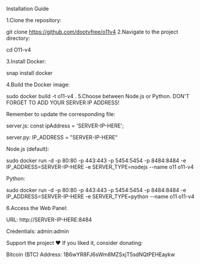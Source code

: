 Installation Guide

1.Clone the repository:

git clone https://github.com/dootvfree/o11v4
2.Navigate to the project directory:

cd O11-v4

3.Install Docker:

snap install docker

4.Build the Docker image:

sudo docker build -t o11-v4 .
5.Choose between Node.js or Python. DON'T FORGET TO ADD YOUR SERVER IP ADDRESS!

Remember to update the corresponding file:

server.js: const ipAddress = 'SERVER-IP-HERE';

server.py: IP_ADDRESS = "SERVER-IP-HERE"

Node.js (default):

  sudo docker run -d -p 80:80 -p 443:443 -p 5454:5454 -p 8484:8484 -e IP_ADDRESS=SERVER-IP-HERE -e SERVER_TYPE=nodejs --name o11 o11-v4
  
Python:

  sudo docker run -d -p 80:80 -p 443:443 -p 5454:5454 -p 8484:8484 -e IP_ADDRESS=SERVER-IP-HERE -e SERVER_TYPE=python --name o11 o11-v4

6.Access the Web Panel:

URL: http://SERVER-IP-HERE:8484

Credentials: admin:admin

Support the project ❤️
If you liked it, consider donating:

Bitcoin (BTC) Address:
1B6wYR8FJ6sWm8MZSxjT5sdNQtPEHEaykw
